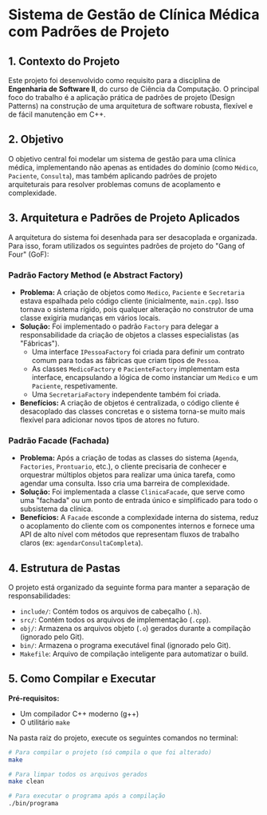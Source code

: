 # Sistema de Gestão de Clínica Médica com Padrões de Projeto

## 1. Contexto do Projeto

Este projeto foi desenvolvido como requisito para a disciplina de **Engenharia de Software II**, do curso de Ciência da Computação. O principal foco do trabalho é a aplicação prática de padrões de projeto (Design Patterns) na construção de uma arquitetura de software robusta, flexível e de fácil manutenção em C++.

## 2. Objetivo

O objetivo central foi modelar um sistema de gestão para uma clínica médica, implementando não apenas as entidades do domínio (como `Médico`, `Paciente`, `Consulta`), mas também aplicando padrões de projeto arquiteturais para resolver problemas comuns de acoplamento e complexidade.

## 3. Arquitetura e Padrões de Projeto Aplicados

A arquitetura do sistema foi desenhada para ser desacoplada e organizada. Para isso, foram utilizados os seguintes padrões de projeto do "Gang of Four" (GoF):

### Padrão Factory Method (e Abstract Factory)

* **Problema:** A criação de objetos como `Medico`, `Paciente` e `Secretaria` estava espalhada pelo código cliente (inicialmente, `main.cpp`). Isso tornava o sistema rígido, pois qualquer alteração no construtor de uma classe exigiria mudanças em vários locais.
* **Solução:** Foi implementado o padrão `Factory` para delegar a responsabilidade da criação de objetos a classes especialistas (as "Fábricas").
    * Uma interface `IPessoaFactory` foi criada para definir um contrato comum para todas as fábricas que criam tipos de `Pessoa`.
    * As classes `MedicoFactory` e `PacienteFactory` implementam esta interface, encapsulando a lógica de como instanciar um `Medico` e um `Paciente`, respetivamente.
    * Uma `SecretariaFactory` independente também foi criada.
* **Benefícios:** A criação de objetos é centralizada, o código cliente é desacoplado das classes concretas e o sistema torna-se muito mais flexível para adicionar novos tipos de atores no futuro.

### Padrão Facade (Fachada)

* **Problema:** Após a criação de todas as classes do sistema (`Agenda`, `Factories`, `Prontuario`, etc.), o cliente precisaria de conhecer e orquestrar múltiplos objetos para realizar uma única tarefa, como agendar uma consulta. Isso cria uma barreira de complexidade.
* **Solução:** Foi implementada a classe `ClinicaFacade`, que serve como uma "fachada" ou um ponto de entrada único e simplificado para todo o subsistema da clínica.
* **Benefícios:** A `Facade` esconde a complexidade interna do sistema, reduz o acoplamento do cliente com os componentes internos e fornece uma API de alto nível com métodos que representam fluxos de trabalho claros (ex: `agendarConsultaCompleta`).

## 4. Estrutura de Pastas

O projeto está organizado da seguinte forma para manter a separação de responsabilidades:
* `include/`: Contém todos os arquivos de cabeçalho (`.h`).
* `src/`: Contém todos os arquivos de implementação (`.cpp`).
* `obj/`: Armazena os arquivos objeto (`.o`) gerados durante a compilação (ignorado pelo Git).
* `bin/`: Armazena o programa executável final (ignorado pelo Git).
* `Makefile`: Arquivo de compilação inteligente para automatizar o build.

## 5. Como Compilar e Executar

**Pré-requisitos:**
* Um compilador C++ moderno (g++)
* O utilitário `make`

Na pasta raiz do projeto, execute os seguintes comandos no terminal:

```bash
# Para compilar o projeto (só compila o que foi alterado)
make

# Para limpar todos os arquivos gerados
make clean

# Para executar o programa após a compilação
./bin/programa
```
